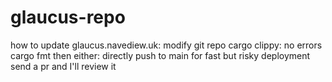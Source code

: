 # glaucus-repo

how to update glaucus.navediew.uk:
  modify git repo
  cargo clippy: no errors
  cargo fmt
  then either:
    directly push to main for fast but risky deployment
    send a pr and I'll review it
